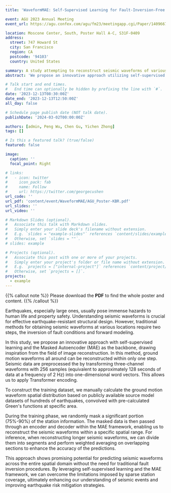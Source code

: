 ```yaml
---
title: 'WaveformMAE: Self-Supervised Learning for Fault-Inversion-Free Reconstruction of Ground Motion Waveforms Across the Entire Area'

event: AGU 2023 Annual Meeting
event_url: https://agu.confex.com/agu/fm23/meetingapp.cgi/Paper/1409667

location: Moscone Center, South, Poster Hall A-C, S31F-0409
address:
  street: 747 Howard St
  city: San Francisco
  region: CA
  postcode: '94103'
  country: United States

summary: A study attempting to reconstruct seismic waveforms of various locations across an entire region using the self-supervised learning approach of MAE, without the need for inversion in geophysics.
abstract: 'We propose an innovative approach utilizing self-supervised learning and Masked Autoencoder (MAE) to reconstruct ground motion waveforms throughout the area without relying on fault inversion. Preprocessing involves transforming three-channel waveforms into one-dimensional word vectors for Transformer encoding. During training, a significant portion (75%-99%) of station information is randomly masked, allowing MAE to reconstruct seismic waveforms within specific spatial ranges. Inference involves dividing longer waveforms into segments and performing weighted averaging for improved predictions. The training dataset is constructed manually based on publicly available source model datasets and pre-calculated Greens functions. This approach shows promising potential for predicting seismic waveforms across the entire spatial domain, enhancing our understanding of seismic events and improving earthquake risk mitigation strategies.'

# Talk start and end times.
#   End time can optionally be hidden by prefixing the line with `#`.
date: '2023-12-13T08:30:00Z'
date_end: '2023-12-13T12:50:00Z'
all_day: false

# Schedule page publish date (NOT talk date).
publishDate: '2024-03-02T00:00:00Z'

authors: [admin, Peng Wu, Chen Gu, Yichen Zhong]
tags: []

# Is this a featured talk? (true/false)
featured: false

image:
  caption: ''
  focal_point: Right

# links:
#   - icon: twitter
#     icon_pack: fab
#     name: Follow
#     url: https://twitter.com/georgecushen
url_code: ''
url_pdf: 'content/event/WaveformMAE/AGU_Poster-KBR.pdf'
url_slides: ''
url_video: ''

# Markdown Slides (optional).
#   Associate this talk with Markdown slides.
#   Simply enter your slide deck's filename without extension.
#   E.g. `slides = "example-slides"` references `content/slides/example-slides.md`.
#   Otherwise, set `slides = ""`.
# slides: example

# Projects (optional).
#   Associate this post with one or more of your projects.
#   Simply enter your project's folder or file name without extension.
#   E.g. `projects = ["internal-project"]` references `content/project/deep-learning/index.md`.
#   Otherwise, set `projects = []`.
projects:
  - example
---
```


{{% callout note %}}
Please download the **PDF** to find the whole poster and content.
{{% /callout %}}

<!-- Slides can be added in a few ways:

- **Create** slides using Hugo Blox Builder's [_Slides_](https://docs.hugoblox.com/reference/content-types/) feature and link using `slides` parameter in the front matter of the talk file
- **Upload** an existing slide deck to `static/` and link using `url_slides` parameter in the front matter of the talk file
- **Embed** your slides (e.g. Google Slides) or presentation video on this page using [shortcodes](https://docs.hugoblox.com/reference/markdown/).

Further event details, including [page elements](https://docs.hugoblox.com/reference/markdown/) such as image galleries, can be added to the body of this page. -->

Earthquakes, especially large ones, usually pose immense hazards to human life and property safety. Understanding seismic waveforms is crucial for effective earthquake-resistant structural design. However, traditional methods for obtaining seismic waveforms at various locations require two steps, the inversion of fault conditions and forward modeling.

In this study, we propose an innovative approach with self-supervised learning and the Masked Autoencoder (MAE) as the backbone, drawing inspiration from the field of image reconstruction. In this method, ground motion waveforms all around can be reconstructed within only one step. Seismic data are preprocessed the by transforming three-channel waveforms with 256 samples (equivalent to approximately 128 seconds of data at a frequency of 2 Hz) into one-dimensional word vectors. This allows us to apply Transformer encoding.

To construct the training dataset, we manually calculate the ground motion waveform spatial distribution based on publicly available source model datasets of hundreds of earthquakes, convolved with pre-calculated Green's functions at specific area.

During the training phase, we randomly mask a significant portion (75%-90%) of the station information. The masked data is then passed through an encoder and decoder within the MAE framework, enabling us to reconstruct the seismic waveforms within a specific spatial range. For inference, when reconstructing longer seismic waveforms, we can divide them into segments and perform weighted averaging on overlapping sections to enhance the accuracy of the predictions.

This approach shows promising potential for predicting seismic waveforms across the entire spatial domain without the need for traditional fault inversion procedures. By leveraging self-supervised learning and the MAE framework, we can overcome the limitations imposed by sparse station coverage, ultimately enhancing our understanding of seismic events and improving earthquake risk mitigation strategies.